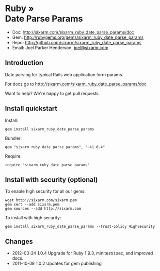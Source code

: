 # Ruby » <br> Date Parse Params

* Doc: <http://sixarm.com/sixarm_ruby_date_parse_params/doc>
* Gem: <http://rubygems.org/gems/sixarm_ruby_date_parse_params>
* Repo: <http://github.com/sixarm/sixarm_ruby_date_parse_params>
* Email: Joel Parker Henderson, <joel@sixarm.com>


## Introduction
 
Date parsing for typical Rails web application form params.

For docs go to <http://sixarm.com/sixarm_ruby_date_parse_params/doc>

Want to help? We're happy to get pull requests.


## Install quickstart

Install:

    gem install sixarm_ruby_date_parse_params

Bundler:

    gem "sixarm_ruby_date_parse_params", "~>1.0.4"

Require:

    require "sixarm_ruby_date_parse_params"


## Install with security (optional)

To enable high security for all our gems:

    wget http://sixarm.com/sixarm.pem
    gem cert --add sixarm.pem
    gem sources --add http://sixarm.com

To install with high security:

    gem install sixarm_ruby_date_parse_params --trust-policy HighSecurity


## Changes

* 2012-03-24 1.0.4 Upgrade for Ruby 1.9.3, minitest/spec, and improved docs.
* 2011-10-08 1.0.2 Updates for gem publishing

